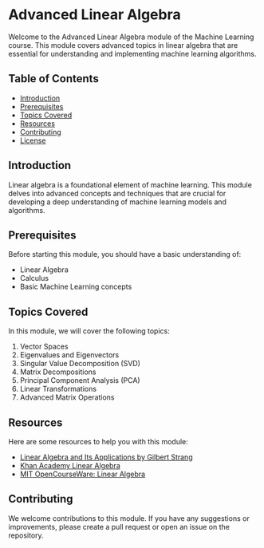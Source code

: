 # Advanced Linear Algebra

Welcome to the Advanced Linear Algebra module of the Machine Learning course. This module covers advanced topics in linear algebra that are essential for understanding and implementing machine learning algorithms.

## Table of Contents

- [Introduction](#introduction)
- [Prerequisites](#prerequisites)
- [Topics Covered](#topics-covered)
- [Resources](#resources)
- [Contributing](#contributing)
- [License](#license)

## Introduction

Linear algebra is a foundational element of machine learning. This module delves into advanced concepts and techniques that are crucial for developing a deep understanding of machine learning models and algorithms.

## Prerequisites

Before starting this module, you should have a basic understanding of:

- Linear Algebra
- Calculus
- Basic Machine Learning concepts

## Topics Covered

In this module, we will cover the following topics:

1. Vector Spaces
2. Eigenvalues and Eigenvectors
3. Singular Value Decomposition (SVD)
4. Matrix Decompositions
5. Principal Component Analysis (PCA)
6. Linear Transformations
7. Advanced Matrix Operations

## Resources

Here are some resources to help you with this module:

- [Linear Algebra and Its Applications by Gilbert Strang](https://www.amazon.com/Linear-Algebra-Its-Applications-4th/dp/0030105676)
- [Khan Academy Linear Algebra](https://www.khanacademy.org/math/linear-algebra)
- [MIT OpenCourseWare: Linear Algebra](https://ocw.mit.edu/courses/mathematics/18-06-linear-algebra-spring-2010/)

## Contributing

We welcome contributions to this module. If you have any suggestions or improvements, please create a pull request or open an issue on the repository.
